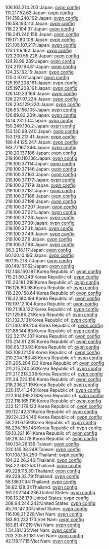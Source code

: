 106.163.214.203:Japan: [ovpn config](vpn/106_163_214_203.ovpn)  
111.217.52.62:Japan: [ovpn config](vpn/111_217_52_62.ovpn)  
114.158.240.162:Japan: [ovpn config](vpn/114_158_240_162.ovpn)  
116.58.163.110:Japan: [ovpn config](vpn/116_58_163_110.ovpn)  
118.22.104.37:Japan: [ovpn config](vpn/118_22_104_37.ovpn)  
118.241.240.158:Japan: [ovpn config](vpn/118_241_240_158.ovpn)  
119.171.80.108:Japan: [ovpn config](vpn/119_171_80_108.ovpn)  
121.105.107.217:Japan: [ovpn config](vpn/121_105_107_217.ovpn)  
123.1.116.162:Japan: [ovpn config](vpn/123_1_116_162.ovpn)  
123.200.55.228:Japan: [ovpn config](vpn/123_200_55_228.ovpn)  
124.18.99.239:Japan: [ovpn config](vpn/124_18_99_239.ovpn)  
124.219.194.81:Japan: [ovpn config](vpn/124_219_194_81.ovpn)  
124.35.162.15:Japan: [ovpn config](vpn/124_35_162_15.ovpn)  
125.0.87.61:Japan: [ovpn config](vpn/125_0_87_61.ovpn)  
125.197.208.161:Japan: [ovpn config](vpn/125_197_208_161.ovpn)  
125.197.208.161:Japan: [ovpn config](vpn/125_197_208_161.ovpn)  
126.140.23.169:Japan: [ovpn config](vpn/126_140_23_169.ovpn)  
126.227.97.224:Japan: [ovpn config](vpn/126_227_97_224.ovpn)  
126.234.129.220:Japan: [ovpn config](vpn/126_234_129_220.ovpn)  
126.63.156.105:Japan: [ovpn config](vpn/126_63_156_105.ovpn)  
126.89.82.209:Japan: [ovpn config](vpn/126_89_82_209.ovpn)  
14.14.231.104:Japan: [ovpn config](vpn/14_14_231_104.ovpn)  
150.249.190.2:Japan: [ovpn config](vpn/150_249_190_2.ovpn)  
153.130.98.240:Japan: [ovpn config](vpn/153_130_98_240.ovpn)  
153.176.213.41:Japan: [ovpn config](vpn/153_176_213_41.ovpn)  
180.44.125.247:Japan: [ovpn config](vpn/180_44_125_247.ovpn)  
183.77.167.246:Japan: [ovpn config](vpn/183_77_167_246.ovpn)  
210.20.137.186:Japan: [ovpn config](vpn/210_20_137_186.ovpn)  
219.100.110.136:Japan: [ovpn config](vpn/219_100_110_136.ovpn)  
219.100.37.114:Japan: [ovpn config](vpn/219_100_37_114.ovpn)  
219.100.37.146:Japan: [ovpn config](vpn/219_100_37_146.ovpn)  
219.100.37.163:Japan: [ovpn config](vpn/219_100_37_163.ovpn)  
219.100.37.177:Japan: [ovpn config](vpn/219_100_37_177.ovpn)  
219.100.37.179:Japan: [ovpn config](vpn/219_100_37_179.ovpn)  
219.100.37.181:Japan: [ovpn config](vpn/219_100_37_181.ovpn)  
219.100.37.186:Japan: [ovpn config](vpn/219_100_37_186.ovpn)  
219.100.37.198:Japan: [ovpn config](vpn/219_100_37_198.ovpn)  
219.100.37.207:Japan: [ovpn config](vpn/219_100_37_207.ovpn)  
219.100.37.221:Japan: [ovpn config](vpn/219_100_37_221.ovpn)  
219.100.37.26:Japan: [ovpn config](vpn/219_100_37_26.ovpn)  
219.100.37.30:Japan: [ovpn config](vpn/219_100_37_30.ovpn)  
219.100.37.31:Japan: [ovpn config](vpn/219_100_37_31.ovpn)  
219.100.37.49:Japan: [ovpn config](vpn/219_100_37_49.ovpn)  
219.100.37.9:Japan: [ovpn config](vpn/219_100_37_9.ovpn)  
219.100.37.98:Japan: [ovpn config](vpn/219_100_37_98.ovpn)  
36.3.218.117:Japan: [ovpn config](vpn/36_3_218_117.ovpn)  
60.100.10.195:Japan: [ovpn config](vpn/60_100_10_195.ovpn)  
60.135.218.7:Japan: [ovpn config](vpn/60_135_218_7.ovpn)  
90.149.137.52:Japan: [ovpn config](vpn/90_149_137_52.ovpn)  
112.148.160.187:Korea Republic of: [ovpn config](vpn/112_148_160_187.ovpn)  
115.21.60.249:Korea Republic of: [ovpn config](vpn/115_21_60_249.ovpn)  
115.23.181.219:Korea Republic of: [ovpn config](vpn/115_23_181_219.ovpn)  
116.126.80.98:Korea Republic of: [ovpn config](vpn/116_126_80_98.ovpn)  
118.220.158.64:Korea Republic of: [ovpn config](vpn/118_220_158_64.ovpn)  
118.32.190.194:Korea Republic of: [ovpn config](vpn/118_32_190_194.ovpn)  
119.197.12.104:Korea Republic of: [ovpn config](vpn/119_197_12_104.ovpn)  
119.71.183.122:Korea Republic of: [ovpn config](vpn/119_71_183_122.ovpn)  
121.129.86.21:Korea Republic of: [ovpn config](vpn/121_129_86_21.ovpn)  
121.132.7.131:Korea Republic of: [ovpn config](vpn/121_132_7_131.ovpn)  
121.140.189.206:Korea Republic of: [ovpn config](vpn/121_140_189_206.ovpn)  
121.88.144.63:Korea Republic of: [ovpn config](vpn/121_88_144_63.ovpn)  
122.32.174.107:Korea Republic of: [ovpn config](vpn/122_32_174_107.ovpn)  
175.214.91.235:Korea Republic of: [ovpn config](vpn/175_214_91_235.ovpn)  
180.65.133.93:Korea Republic of: [ovpn config](vpn/180_65_133_93.ovpn)  
183.108.121.56:Korea Republic of: [ovpn config](vpn/183_108_121_56.ovpn)  
210.204.183.48:Korea Republic of: [ovpn config](vpn/210_204_183_48.ovpn)  
211.206.204.133:Korea Republic of: [ovpn config](vpn/211_206_204_133.ovpn)  
211.215.240.50:Korea Republic of: [ovpn config](vpn/211_215_240_50.ovpn)  
211.217.213.238:Korea Republic of: [ovpn config](vpn/211_217_213_238.ovpn)  
211.34.223.156:Korea Republic of: [ovpn config](vpn/211_34_223_156.ovpn)  
218.236.21.19:Korea Republic of: [ovpn config](vpn/218_236_21_19.ovpn)  
220.117.41.243:Korea Republic of: [ovpn config](vpn/220_117_41_243.ovpn)  
222.104.199.218:Korea Republic of: [ovpn config](vpn/222_104_199_218.ovpn)  
222.118.165.116:Korea Republic of: [ovpn config](vpn/222_118_165_116.ovpn)  
222.121.176.123:Korea Republic of: [ovpn config](vpn/222_121_176_123.ovpn)  
39.112.142.31:Korea Republic of: [ovpn config](vpn/39_112_142_31.ovpn)  
39.124.234.146:Korea Republic of: [ovpn config](vpn/39_124_234_146.ovpn)  
58.231.6.159:Korea Republic of: [ovpn config](vpn/58_231_6_159.ovpn)  
58.234.155.143:Korea Republic of: [ovpn config](vpn/58_234_155_143.ovpn)  
59.10.221.161:Korea Republic of: [ovpn config](vpn/59_10_221_161.ovpn)  
59.28.34.178:Korea Republic of: [ovpn config](vpn/59_28_34_178.ovpn)  
140.134.26.139:Taiwan: [ovpn config](vpn/140_134_26_139.ovpn)  
220.135.38.248:Taiwan: [ovpn config](vpn/220_135_38_248.ovpn)  
101.108.134.250:Thailand: [ovpn config](vpn/101_108_134_250.ovpn)  
184.22.26.246:Thailand: [ovpn config](vpn/184_22_26_246.ovpn)  
184.22.68.253:Thailand: [ovpn config](vpn/184_22_68_253.ovpn)  
49.228.115.39:Thailand: [ovpn config](vpn/49_228_115_39.ovpn)  
49.228.32.79:Thailand: [ovpn config](vpn/49_228_32_79.ovpn)  
58.136.17.94:Thailand: [ovpn config](vpn/58_136_17_94.ovpn)  
58.82.128.31:Thailand: [ovpn config](vpn/58_82_128_31.ovpn)  
161.202.144.236:United States: [ovpn config](vpn/161_202_144_236.ovpn)  
198.13.36.179:United States: [ovpn config](vpn/198_13_36_179.ovpn)  
208.94.244.242:United States: [ovpn config](vpn/208_94_244_242.ovpn)  
45.76.147.33:United States: [ovpn config](vpn/45_76_147_33.ovpn)  
116.108.21.228:Viet Nam: [ovpn config](vpn/116_108_21_228.ovpn)  
183.80.232.173:Viet Nam: [ovpn config](vpn/183_80_232_173.ovpn)  
183.81.47.219:Viet Nam: [ovpn config](vpn/183_81_47_219.ovpn)  
1.54.181.135:Viet Nam: [ovpn config](vpn/1_54_181_135.ovpn)  
203.205.51.181:Viet Nam: [ovpn config](vpn/203_205_51_181.ovpn)  
42.118.117.15:Viet Nam: [ovpn config](vpn/42_118_117_15.ovpn)  
